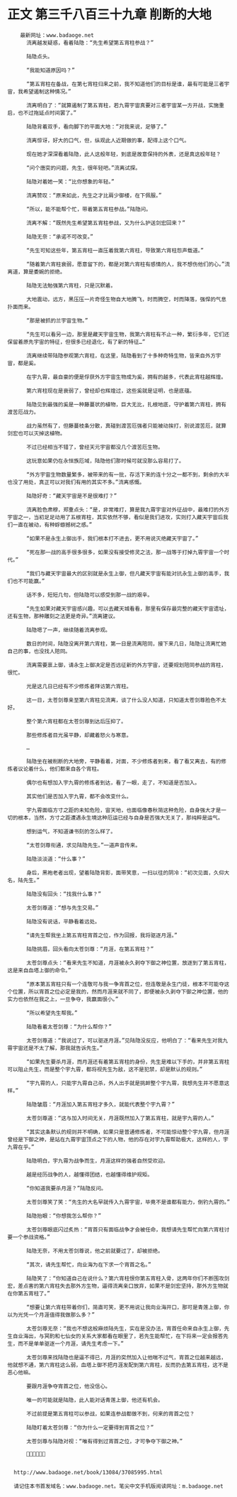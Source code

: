# 正文 第三千八百三十九章 削断的大地
        最新网址：www.badaoge.net
          流离越发疑惑，看着陆隐：“先生希望第五宵柱参战？”
      
          陆隐点头。
      
          “我能知道原因吗？”
      
          “第五宵柱在备战，在第七宵柱归来之前，我不知道他们的目标是谁，最有可能是三者宇宙，我希望遏制这种情况。”
      
          流离明白了：“就算遏制了第五宵柱，若九霄宇宙真要对三者宇宙某一方开战，实施重启，也不过拖延点时间罢了。”
      
          陆隐背着双手，看向脚下的平面大地：“对我来说，足够了。”
      
          流离惊讶，好大的口气，但，纵观此人近期做的事，配得上这个口气。
      
          现在她才深深看着陆隐，此人这般年轻，到底是故意保持的外表，还是真这般年轻？
      
          “问个唐突的问题，先生，很年轻吧。”流离试探。
      
          陆隐对着她一笑：“比你想象的年轻。”
      
          流离赞叹：“原来如此，先生之才比肩少御楼，在下佩服。”
      
          “所以，能不能帮个忙，带着第五宵柱参战。”陆隐问。
      
          流离不解：“既然先生希望第五宵柱参战，又为什么护送剑宏回来？”
      
          陆隐无奈：“承诺不可改变。”
      
          “先生可知这些年，第五宵柱一直压着我第六宵柱，导致第六宵柱怨声载道。”
      
          “随着第六宵柱衰弱，愿意留下的，都是对第六宵柱有感情的人，我不想伤他们的心。”流离道，算是委婉的拒绝。
      
          陆隐无法勉强第六宵柱，只是沉默着。
      
          大地震动，远方，黑压压一片奇怪生物自大地腾飞，时而腾空，时而降落，强悍的气息扑面而来。
      
          “那是被抓的兰宇宙生物。”
      
          “先生可以看另一边，那里是藏天宇宙生物，我第六宵柱有不止一种，繁衍多年，它们还保留着原先宇宙的特征，但很多已经退化，有了新的特征…”
      
          流离继续带陆隐参观第六宵柱，在这里，陆隐看到了十多种奇特生物，皆来自外方宇宙，都是奚。
      
          在宇九霄，最自豪的便是俘获外方宇宙生物成为奚，拥有的越多，代表此宵柱越辉煌。
      
          第六宵柱现在是衰弱了，曾经却也辉煌过，这些奚就是证明，也是底蕴。
      
          陆隐见到最强的奚是一种藤蔓状的植物，巨大无比，扎根地底，守护着第六宵柱，拥有渡苦厄战力。
      
          战力虽然有了，但藤蔓枝条分散，真碰到渡苦厄强者只能被动挨打，别说渡苦厄，就算剑宏也可以灭掉这植物。
      
          不过已经相当不错了，曾经天元宇宙都没几个渡苦厄生物。
      
          这玩意如果仍在永恒族厄域，陆隐他们那时候可就没那么容易打了。
      
          “外方宇宙生物数量繁多，被带来的有一批，存活下来的连十分之一都不到，剩余的大半也没了用处，真正可以对我们有用的其实不多。”流离感慨。
      
          陆隐好奇：“藏天宇宙是不是很难打？”
      
          流离脸色肃穆，郑重点头：“是，非常难打，算是我九霄宇宙对外征战中，最难打的外方宇宙之一，当初足足动用了五根宵柱，其实依然不够，看似是我们进攻，实则打入藏天宇宙后我们一直在被动，有种蜉蝣撼树之感。”
      
          “如果不是永生上御出手，我们根本打不进去，更不用说灭绝藏天宇宙了。”
      
          “死在那一战的高手很多很多，如果没有接受修灵之法，那一战等于打掉九霄宇宙一个时代。”
      
          “我们与藏天宇宙最大的区别就是永生上御，但凡藏天宇宙有能对抗永生上御的高手，我们也不可能赢。”
      
          话不多，短短几句，但陆隐可以感受到那一战的艰辛。
      
          “先生如果对藏天宇宙感兴趣，可以去藏天城看看，那里有保存最完整的藏天宇宙遗址，还有生物，那种雕刻之法更是奇异。”流离建议。
      
          陆隐嗯了一声，继续随着流离参观。
      
          数日的时间，陆隐没离开第六宵柱，第一日是流离陪同，接下来几日，陆隐让流离忙她自己的事，也没找人陪同。
      
          流离需要禀上御，请永生上御决定是否远征新的外方宇宙，还要规划陪同参战的宵柱，很忙。
      
          光是这几日已经有不少修炼者拜访第六宵柱。
      
          这一日，太苍剑尊亲至第六宵柱见流离，谈了什么没人知道，只知道太苍剑尊脸色不太好。
      
          整个第六宵柱都在太苍剑尊到达后压抑了。
      
          那些修炼者目光虽平静，却藏着怒火与寒意。
      
          …
      
          陆隐坐在被削断的大地旁，平静看着，对面，不少修炼者到来，看了看又离去，有的修炼者议论着什么，他们都来自各个宵柱。
      
          偶尔也有想加入宇九霄的修炼者到达，看了一眼，走了，不知道是否加入。
      
          其实他们是否加入宇九霄，都不会改变什么。
      
          宇九霄面临方寸之距的未知危险，宙天地，也面临像春秋简这种危险，自身强大才是一切的根本，当然，方寸之距遭遇永生境这种厄运已经与自身是否强大无关了，那纯粹是运气。
      
          想到运气，不知道谦书刻的怎么样了。
      
          “太苍剑尊衔通，求见陆隐先生。”一道声音传来。
      
          陆隐淡淡道：“什么事？”
      
          身后，黑袍老者出现，望着陆隐背影，面带笑意，一扫以往的阴冷：“初次见面，久仰大名，陆先生。”
      
          陆隐没有回头：“找我什么事？”
      
          太苍剑尊道：“想与先生交易。”
      
          陆隐没有说话，平静看着远处。
      
          “请先生帮我坐上第五宵柱宵首之位，作为回报，我将驱逐月涯。”
      
          陆隐挑眉，回头看向太苍剑尊：“月涯，在第五宵柱？”
      
          太苍剑尊点头：“看来先生不知道，月涯被永久剥夺下御之神位置，放逐到了第五宵柱，这是来自血塔上御的命令。”
      
          “原本第五宵柱只有一个连敬可与我一争宵首之位，但连敬是永生门徒，根本不可能夺这个位置，所以宵首之位必定是我的，然而月涯来就不同了，即便被永久剥夺下御之神位置，他的实力也依然在我之上，一旦争夺，我赢面很小。”
      
          “所以希望先生帮我。”
      
          陆隐看着太苍剑尊：“为什么帮你？”
      
          太苍剑尊道：“我说过了，可以驱逐月涯。”见陆隐没反应，他明白了：“看来先生对我九霄宇宙还是不太了解，那我就告诉先生。”
      
          “如果先生要杀月涯，而月涯还有着第五宵柱的身份，先生是难以下手的，并非第五宵柱可以阻止先生，而是整个宇九霄，都将视先生为敌，这不是犯禁，却是默认的规则。”
      
          “宇九霄的人，只能宇九霄自己杀，外人出手就是挑衅整个宇九霄，我想先生并不愿意这样。”
      
          陆隐皱眉：“月涯加入第五宵柱才多久，就能代表整个宇九霄？”
      
          太苍剑尊道：“这与加入时间无关，月涯既然加入了第五宵柱，就是宇九霄的人。”
      
          “其实这条默认的规则并不明确，如果只是普通修炼者，不可能惊动整个宇九霄，但月涯曾经是下御之神，是站在九霄宇宙顶点之下的人物，他的存在对宇九霄帮助极大，这样的人，宇九霄在乎。”
      
          陆隐明白，宇九霄为战争而生，月涯这样的强者自然受欢迎。
      
          越是经历战争的人，越懂得团结，也越懂得维护规矩。
      
          “你知道我要杀月涯？”陆隐反问。
      
          太苍剑尊笑了笑：“先生的大名早就传入九霄宇宙，毕竟不是谁都有能力，倒钓九霄的。”
      
          陆隐抬眼：“你想我怎么帮你？”
      
          太苍剑尊眼底闪过炙热：“宵首只有面临战争才会被任命，我想请先生帮忙向第六宵柱讨要一个参战资格。”
      
          陆隐无奈，不用太苍剑尊说，他之前就要过了，却被拒绝。
      
          “其次，请先生帮忙，向业海为在下求一个宵首之名。”
      
          陆隐笑了：“你知道自己在说什么？第六宵柱恨你第五宵柱入骨，这两年你们不断围攻剑宏，差点害的第六宵柱失去那外方生物，逼得流离亲口放弃，如果不是剑宏坚持，那外方生物就在你第五宵柱了。”
      
          “想要让第六宵柱带着你们，简直可笑，更不用说让我向业海开口，那可是青莲上御，你以为光凭一个月涯值得我做那么多？”
      
          太苍剑尊无奈：“我也不想这般麻烦陆先生，实在是没办法，宵首任命来自永生上御，先生自业海出，与冥酌和七仙女的关系大家都看在眼里了，若先生能帮忙，在下将来一定会报答先生，而不是单单驱逐一个月涯，请先生考虑一下。”
      
          太苍剑尊来找陆隐也是逼不得已，月涯的突然加入让他喘不过气，宵首之位越来越远，他就想不通，第六宵柱这么弱，血塔上御不把月涯发配到第六宵柱，反而扔去第五宵柱，这不是恶心他嘛。
      
          要跟月涯争夺宵首之位，他没信心。
      
          唯一的可能就是陆隐，此人能对话青莲上御，他还有机会。
      
          不过前提是第五宵柱可以参战，如果连参战都做不到，何来的宵首之位？
      
          陆隐盯着太苍剑尊：“你为什么一定要得到宵首之位？”
      
          太苍剑尊与陆隐对视：“唯有得到过宵首之位，才可争夺下御之神。”
      
          
      
      
      http://www.badaoge.net/book/13084/37085995.html
      
      请记住本书首发域名：www.badaoge.net。笔尖中文手机版阅读网址：m.badaoge.net